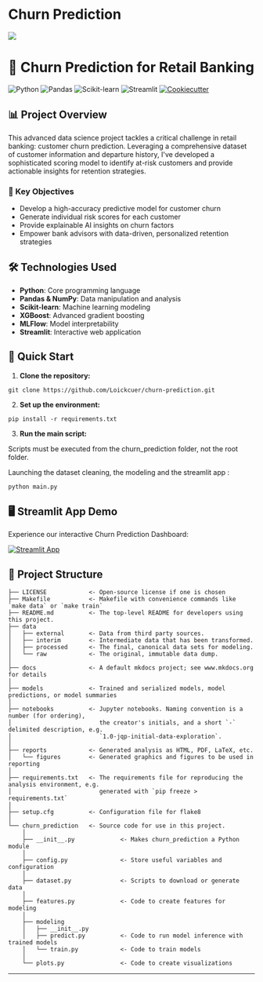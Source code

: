 # Churn Prediction

<a target="_blank" href="https://cookiecutter-data-science.drivendata.org/">
    <img src="https://img.shields.io/badge/CCDS-Project%20template-328F97?logo=cookiecutter" />
</a>

# 🚀 Churn Prediction for Retail Banking

![Python](https://img.shields.io/badge/python-3670A0?style=for-the-badge&logo=python&logoColor=ffdd54)
![Pandas](https://img.shields.io/badge/pandas-%23150458.svg?style=for-the-badge&logo=pandas&logoColor=white)
![Scikit-learn](https://img.shields.io/badge/scikit--learn-%23F7931E.svg?style=for-the-badge&logo=scikit-learn&logoColor=white)
![Streamlit](https://img.shields.io/badge/Streamlit-FF4B4B?style=for-the-badge&logo=streamlit&logoColor=white)
[![Cookiecutter](https://img.shields.io/badge/CCDS-Project%20template-328F97?style=for-the-badge&logo=cookiecutter)](https://cookiecutter-data-science.drivendata.org/)

## 📊 Project Overview

This advanced data science project tackles a critical challenge in retail banking: customer churn prediction. Leveraging a comprehensive dataset of customer information and departure history, I've developed a sophisticated scoring model to identify at-risk customers and provide actionable insights for retention strategies.

### 🎯 Key Objectives

- Develop a high-accuracy predictive model for customer churn
- Generate individual risk scores for each customer
- Provide explainable AI insights on churn factors
- Empower bank advisors with data-driven, personalized retention strategies

## 🛠️ Technologies Used

- **Python**: Core programming language
- **Pandas & NumPy**: Data manipulation and analysis
- **Scikit-learn**: Machine learning modeling
- **XGBoost**: Advanced gradient boosting
- **MLFlow**: Model interpretability
- **Streamlit**: Interactive web application

## 🚀 Quick Start

1. **Clone the repository:**
```
git clone https://github.com/Loickcuer/churn-prediction.git
```

2. **Set up the environment:**
   
```
pip install -r requirements.txt
```
3. **Run the main script:**
   
Scripts must be executed from the churn_prediction folder, not the root folder.

Launching the dataset cleaning, the modeling and the streamlit app :
```
python main.py
```

## 🖥️ Streamlit App Demo

Experience our interactive Churn Prediction Dashboard:

[![Streamlit App](https://static.streamlit.io/badges/streamlit_badge_black_white.svg)](https://loickcuer-churn-prediction-docsstreamlit-app-susqjw.streamlit.app/)

## 📂 Project Structure

```
├── LICENSE            <- Open-source license if one is chosen
├── Makefile           <- Makefile with convenience commands like `make data` or `make train`
├── README.md          <- The top-level README for developers using this project.
├── data
│   ├── external       <- Data from third party sources.
│   ├── interim        <- Intermediate data that has been transformed.
│   ├── processed      <- The final, canonical data sets for modeling.
│   └── raw            <- The original, immutable data dump.
│
├── docs               <- A default mkdocs project; see www.mkdocs.org for details
│
├── models             <- Trained and serialized models, model predictions, or model summaries
│
├── notebooks          <- Jupyter notebooks. Naming convention is a number (for ordering),
│                         the creator's initials, and a short `-` delimited description, e.g.
│                         `1.0-jqp-initial-data-exploration`.
│
├── reports            <- Generated analysis as HTML, PDF, LaTeX, etc.
│   └── figures        <- Generated graphics and figures to be used in reporting
│
├── requirements.txt   <- The requirements file for reproducing the analysis environment, e.g.
│                         generated with `pip freeze > requirements.txt`
│
├── setup.cfg          <- Configuration file for flake8
│
└── churn_prediction   <- Source code for use in this project.
    │
    ├── __init__.py             <- Makes churn_prediction a Python module
    │
    ├── config.py               <- Store useful variables and configuration
    │
    ├── dataset.py              <- Scripts to download or generate data
    │
    ├── features.py             <- Code to create features for modeling
    │
    ├── modeling                
    │   ├── __init__.py 
    │   ├── predict.py          <- Code to run model inference with trained models          
    │   └── train.py            <- Code to train models
    │
    └── plots.py                <- Code to create visualizations
```

--------

